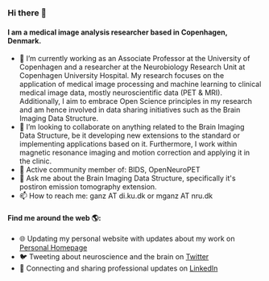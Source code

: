 ### Hi there 👋

#### I am a medical image analysis researcher based in Copenhagen, Denmark.

- 🔭 I’m currently working as an Associate Professor at the University of Copenhagen and a researcher at the Neurobiology Research Unit at Copenhagen University Hospital. My research focuses on the application of medical image processing and machine learning to clinical medical image data, mostly neuroscientific data (PET & MRI). Additionally, I aim to embrace Open Science principles in my research and am hence involved in data sharing initiatives such as the Brain Imaging Data Structure.
- 👯 I’m looking to collaborate on anything related to the Brain Imaging Data Structure, be it developing new extensions to the standard or implementing applications based on it. Furthermore, I work within magnetic resonance imaging and motion correction and applying it in the clinic.
- 💅 Active community member of: BIDS, OpenNeuroPET
- 💬 Ask me about the Brain Imaging Data Structure, specifically it's postiron emission tomography extension.
- 📫 How to reach me: ganz AT di.ku.dk or mganz AT nru.dk

#### Find me around the web 🌎:
- 🌐 Updating my personal website with updates about my work on <a href="https://sites.google.com/view/melanieganz">Personal Homepage</a>
- 🐦 Tweeting about neuroscience and the brain on <a href="https://twitter.com/melanieganzben1/">Twitter</a>
- 💼 Connecting and sharing professional updates on <a href="https://www.linkedin.com/in/melanieganzbenjaminsen/">LinkedIn</a>



<!--
**melanieganz/melanieganz** is a ✨ _special_ ✨ repository because its `README.md` (this file) appears on your GitHub profile.

Here are some ideas to get you started:

- 🔭 I’m currently working on ...
- 🌱 I’m currently learning ...
- 👯 I’m looking to collaborate on ...
- 🤔 I’m looking for help with ...
- 💬 Ask me about ...
- 📫 How to reach me: ...
- 😄 Pronouns: ...
- ⚡ Fun fact: ...
-->
